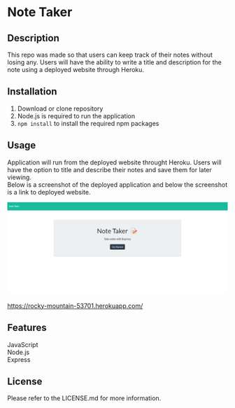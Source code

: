 # Note Taker

## Description
This repo was made so that users can keep track of their notes without losing any. Users will have the ability to write a title and description for the note using a deployed website through Heroku. 

## Installation
1. Download or clone repository
2. Node.js is required to run the application
3. `npm install` to install the required npm packages

## Usage
Application will run from the deployed website throught Heroku. Users will have the option to title and describe their notes and save them for later viewing.  
Below is a screenshot of the deployed application and below the screenshot is a link to deployed website.

![alt text](./public/assets/images/note%20taker.png)  
  
https://rocky-mountain-53701.herokuapp.com/

## Features
JavaScript  
Node.js  
Express

## License
Please refer to the LICENSE.md for more information.